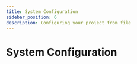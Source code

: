 ```yaml
---
title: System Configuration
sidebar_position: 6
description: Configuring your project from file
---
```


# System Configuration

<!-- links -->